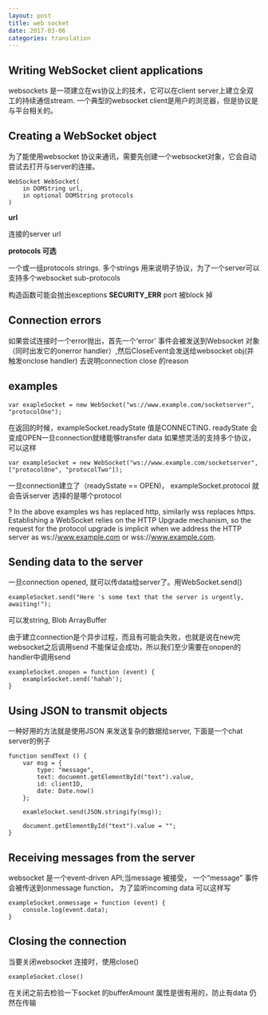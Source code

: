 ```yaml
---
layout: post
title: web socket
date: 2017-03-06
categories: translation
---
```

## Writing WebSocket client applications

websockets 是一项建立在ws协议上的技术，它可以在client server上建立全双工的持续通信stream. 一个典型的websocket client是用户的浏览器，但是协议是与平台相关的。

## Creating a WebSocket object

为了能使用websocket 协议来通讯，需要先创建一个websocket对象，它会自动尝试去打开与server的连接。

```
WebSocket WebSocket(
	in DOMString url,
	in optional DOMString protocols
)
```

**url**

连接的server url

**protocols 可选** 

一个或一组protocols strings. 多个strings 用来说明子协议，为了一个server可以支持多个websocket sub-protocols

构造函数可能会抛出exceptions
**SECURITY_ERR**
port 被block 掉

## Connection errors
如果尝试连接时一个error抛出，首先一个‘error’ 事件会被发送到Websocket 对象（同时出发它的onerror handler）,然后CloseEvent会发送给websocket obj(并触发onclose handler) 去说明connection close 的reason

## examples

```
var exapleSocket = new WebSocket("ws://www.example.com/socketserver", "protocolOne");
```
在返回的时候，exampleSocket.readyState 值是CONNECTING. readyState 会变成OPEN一旦connection就绪能够transfer data
如果想灵活的支持多个协议，可以这样

```
var exampleSocket = new WebSocket("ws://www.example.com/socketserver", ["protocolOne", "protocolTwo"]);
```

一旦connection建立了（readySstate == OPEN)， exampleSocket.protocol 就会告诉server 选择的是哪个protocol

? In the above examples ws has replaced http, similarly wss replaces https. Establishing a WebSocket relies on the HTTP Upgrade mechanism, so the request for the protocol upgrade is implicit when we address the HTTP server as ws://www.example.com or wss://www.example.com.

## Sending data to the server

一旦connection opened, 就可以传data给server了。用WebSocket.send()

```
exampleSocket.send("Here 's some text that the server is urgently, awaiting!");

```
可以发string, Blob ArrayBuffer

由于建立connection是个异步过程，而且有可能会失败，也就是说在new完websocket之后调用send 不能保证会成功，所以我们至少需要在onopen的handler中调用send

```
exampleSocket.onopen = function (event) {
	exampleSocket.send('hahah');
}
```
## Using JSON to transmit objects

一种好用的方法就是使用JSON 来发送复杂的数据给server, 下面是一个chat server的例子

```
function sendText () {
	var msg = {
		type: "message",
		text: docuemnt.getElementById("text").value,
		id: clientID,
		date: Date.now()
	};
	
	examleSocket.send(JSON.stringify(msg));
	
	document.getElementById("text").value = "";
}
```

## Receiving messages from the server

websocket 是一个event-driven API;当message 被接受， 一个“message” 事件会被传送到onmessage function， 为了监听incoming data 可以这样写

```
exampleSocket.onmessage = function (event) {
	console.log(event.data);
}
```

## Closing the connection

当要关闭websocket 连接时，使用close()

```
exampleSocket.close()
```

在关闭之前去检验一下socket 的bufferAmount 属性是很有用的，防止有data 仍然在传输







